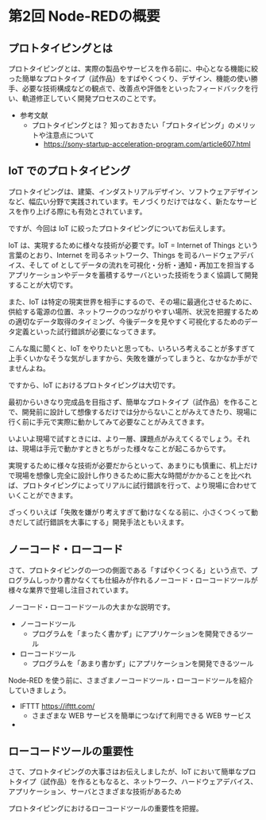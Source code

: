 # 第2回 Node-REDの概要

## プロトタイピングとは

プロトタイピングとは、実際の製品やサービスを作る前に、中心となる機能に絞った簡単なプロトタイプ（試作品）をすばやくつくり、デザイン、機能の使い勝手、必要な技術構成などの観点で、改善点や評価をといったフィードバックを行い、軌道修正していく開発プロセスのことです。

- 参考文献
  - プロトタイピングとは？ 知っておきたい「プロトタイピング」のメリットや注意点について
    - https://sony-startup-acceleration-program.com/article607.html

## IoT でのプロトタイピング

プロトタイピングは、建築、インダストリアルデザイン、ソフトウェアデザインなど、幅広い分野で実践されています。モノづくりだけではなく、新たなサービスを作り上げる際にも有効とされています。

ですが、今回は IoT に絞ったプロトタイピングについてお伝えします。

IoT は、実現するために様々な技術が必要です。IoT = Internet of Things という言葉のとおり、Internet を司るネットワーク、Things を司るハードウェアデバイス、そして of としてデータの流れを可視化・分析・通知・再加工を担当するアプリケーションやデータを蓄積するサーバといった技術をうまく協調して開発することが大切です。

また、IoT は特定の現実世界を相手にするので、その場に最適化させるために、供給する電源の位置、ネットワークのつながりやすい場所、状況を把握するための適切なデータ取得のタイミング、今後データを見やすく可視化するためのデータ定義といった試行錯誤が必要になってきます。

こんな風に聞くと、IoT をやりたいと思っても、いろいろ考えることが多すぎて上手くいかなそうな気がしますから、失敗を嫌がってしまうと、なかなか手がでませんよね。

ですから、IoT におけるプロトタイピングは大切です。

最初からいきなり完成品を目指さず、簡単なプロトタイプ（試作品）を作ることで、開発前に設計して想像するだけでは分からないことがみえてきたり、現場に行く前に手元で実際に動かしてみて必要なことがみえてきます。

いよいよ現場で試すときには、より一層、課題点がみえてくるでしょう。それは、現場は手元で動かすときとちがった様々なことが起こるからです。

実現するために様々な技術が必要だからといって、あまりにも慎重に、机上だけで現場を想像し完全に設計し作りきるために膨大な時間がかかることを比べれば、プロトタイピングによってリアルに試行錯誤を行って、より現場に合わせていくことができます。

ざっくりいえば「失敗を嫌がり考えすぎて動けなくなる前に、小さくつくって動きだして試行錯誤を大事にする」開発手法ともいえます。

## ノーコード・ローコード

さて、プロトタイピングの一つの側面である「すばやくつくる」という点で、プログラムしっかり書かなくても仕組みが作れるノーコード・ローコードツールが様々な業界で登場し注目されています。

ノーコード・ローコードツールの大まかな説明です。

- ノーコードツール
  - プログラムを「まったく書かず」にアプリケーションを開発できるツール
- ローコードツール
  - プログラムを「あまり書かず」にアプリケーションを開発できるツール

Node-RED を使う前に、さまざまノーコードツール・ローコードツールを紹介していきましょう。

- IFTTT https://ifttt.com/
  - さまざまな WEB サービスを簡単につなげて利用できる WEB サービス
- 

## ローコードツールの重要性

さて、プロトタイピングの大事さはお伝えしましたが、IoT において簡単なプロトタイプ（試作品）を作るともなると、ネットワーク、ハードウェアデバイス、アプリケーション、サーバとさまざまな技術があるため


プロトタイピングにおけるローコードツールの重要性を把握。